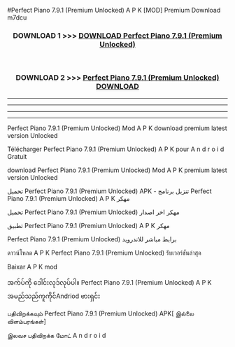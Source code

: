 #Perfect Piano  7.9.1 (Premium Unlocked) A P K [MOD] Premium Download m7dcu



<div align="center">

<h3>DOWNLOAD 1 >>> <a href="https://teeasianyam.web.app?sq=Perfect Piano  7.9.1 (Premium Unlocked)">DOWNLOAD Perfect Piano  7.9.1 (Premium Unlocked) </a></h3><br>

<h3>DOWNLOAD 2 >>> <a href="https://teeasianyam.web.app?sq=Perfect Piano  7.9.1 (Premium Unlocked) ">Perfect Piano  7.9.1 (Premium Unlocked)  DOWNLOAD </a></h3>

</div>


----------------------------------------------------------

----------------------------------------------------------

----------------------------------------------------------

----------------------------------------------------------


Perfect Piano  7.9.1 (Premium Unlocked)  Mod A P K download premium latest version Unlocked

Télécharger Perfect Piano  7.9.1 (Premium Unlocked)  A P K pour A n d r o i d Gratuit

download Perfect Piano  7.9.1 (Premium Unlocked)  Mod A P K premium latest version Unlocked

تحميل Perfect Piano  7.9.1 (Premium Unlocked)  APK - تنزيل برنامج Perfect Piano  7.9.1 (Premium Unlocked)  A P K مهكر

تحميل Perfect Piano  7.9.1 (Premium Unlocked)  مهكر اخر اصدار

تطبيق Perfect Piano  7.9.1 (Premium Unlocked)  A P K مهكر

Perfect Piano  7.9.1 (Premium Unlocked)  برابط مباشر للاندرويد

ดาวน์โหลด A P K Perfect Piano  7.9.1 (Premium Unlocked)  รับเวอร์ชันล่าสุด

Baixar A P K mod

အက်ပ်ကို ဒေါင်းလုဒ်လုပ်ပါ။ Perfect Piano  7.9.1 (Premium Unlocked)  A P K အမည်သည်ကူကိုင်Andriod ဗားရှင်း

பதிவிறக்கவும் Perfect Piano  7.9.1 (Premium Unlocked)  APK[ இல்லை விளம்பரங்கள்] 
 
இலவச பதிவிறக்க மோட் A n d r o i d



